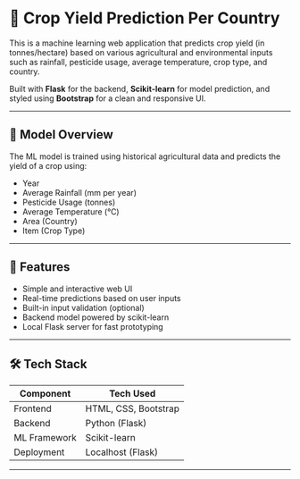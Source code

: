 # 🌾 Crop Yield Prediction Per Country

This is a machine learning web application that predicts crop yield (in tonnes/hectare) based on various agricultural and environmental inputs such as rainfall, pesticide usage, average temperature, crop type, and country.

Built with **Flask** for the backend, **Scikit-learn** for model prediction, and styled using **Bootstrap** for a clean and responsive UI.

---

## 🧠 Model Overview

The ML model is trained using historical agricultural data and predicts the yield of a crop using:

- Year  
- Average Rainfall (mm per year)  
- Pesticide Usage (tonnes)  
- Average Temperature (°C)  
- Area (Country)  
- Item (Crop Type)

---

## 🚀 Features

- Simple and interactive web UI
- Real-time predictions based on user inputs
- Built-in input validation (optional)
- Backend model powered by scikit-learn
- Local Flask server for fast prototyping

---

## 🛠️ Tech Stack

| Component     | Tech Used         |
|---------------|-------------------|
| Frontend      | HTML, CSS, Bootstrap |
| Backend       | Python (Flask)    |
| ML Framework  | Scikit-learn      |
| Deployment    | Localhost (Flask) |

---

